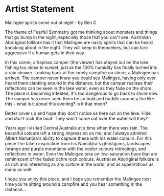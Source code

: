 # Artist Statement

Malingee spirits come out at night - by Ben C

The theme of Fearful Symmetry got me thinking about monsters and things that go bump in the night, especially those that you can't see.  Australian Aboriginal folklore has it that Malingee are nasty spirits that can be heard knocking about in the night.  They will keep to themselves, but can turn aggressive if a human gets in their way.

In this scene, a hapless camper (the viewer) has stayed out on the lake fishing too close to sunset, just as the 100% humidity has finally turned into a rain shower.  Looking back at the lonely campfire on shore, a Malingee has arrived.  The camper never knew you could see Malingee, having only ever heard them clanking around in the distance, but the camper realises their reflections can be seen in the lake water, even as they fade on the shore.  The place is becoming infested, it's too dangerous to go back to shore now.  The camper has never seen them be so bold and huddle around a fire like this - what is it about this evening?  Is it that moon?

Better cover up and hope they don't notice us here out on the lake.  Hide and _don't_ rock the boat.  They won't come out over the water will they?

Years ago I visited Central Australia at a time when there was rain.  The beautiful colours left a strong impression on me, and I always admired Albert Namatjira's ability to capture these with his water colours.  For this piece I've taken inspiration from his Namatjira's ghostgums, landscapes (orange and purple mountains with the cooler colours retreating), and reflections in water.  Even the Malingee take on low-saturation hues that are reminiscent of the faded ochre rock colours.  Australian Aboriginal folklore is as rich and interesting as any culture in the world, and as superstitious as many as well.  

I hope you enjoy this piece, and I hope you remember the Malingee next time you're sitting around a campfire and you hear something in the distance...
